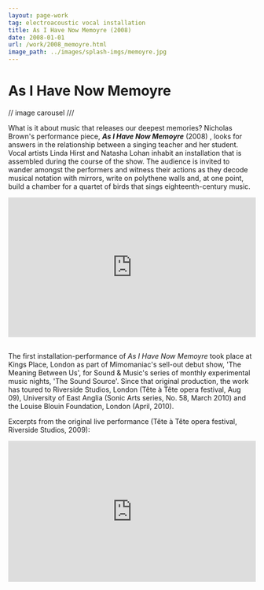 ```yaml
---
layout: page-work
tag: electroacoustic vocal installation
title: As I Have Now Memoyre (2008)
date: 2008-01-01
url: /work/2008_memoyre.html
image_path: ../images/splash-imgs/memoyre.jpg
---
```

# As I Have Now Memoyre

// image carousel ///

What is it about music that releases our deepest memories? Nicholas Brown's performance piece, _**As I Have Now Memoyre**_ (2008) , looks for answers in the relationship between a singing teacher and her student. Vocal artists Linda Hirst and Natasha Lohan inhabit an installation that is assembled during the course of the show. The audience is invited to wander amongst the performers and witness their actions as they decode musical notation with mirrors, write on polythene walls and, at one point, build a chamber for a quartet of birds that sings eighteenth-century music.

<div style="padding:56.25% 0 0 0;position:relative;"><iframe src="https://player.vimeo.com/video/127490843" style="position:absolute;top:0;left:0;width:100%;height:100%;" frameborder="0" allow="autoplay; fullscreen" allowfullscreen></iframe></div><script src="https://player.vimeo.com/api/player.js"></script>

<br>The first installation-performance of *As I Have Now Memoyre* took place at Kings Place, London as part of Mimomaniac's sell-out debut show, 'The Meaning Between Us', for Sound & Music's series of monthly experimental music nights, 'The Sound Source'. Since that original production, the work has toured to Riverside Studios, London (Tête à Tête opera festival, Aug 09), University of East Anglia (Sonic Arts series, No. 58, March 2010) and the Louise Blouin Foundation, London (April, 2010).

Excerpts from the original live performance (Tête à Tête opera festival, Riverside Studios, 2009):

<div style="padding:56.92% 0 0 0;position:relative;"><iframe src="https://player.vimeo.com/video/15751058" style="position:absolute;top:0;left:0;width:100%;height:100%;" frameborder="0" allow="autoplay; fullscreen" allowfullscreen></iframe></div><script src="https://player.vimeo.com/api/player.js"></script>
